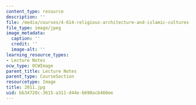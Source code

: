 ```yaml
---
content_type: resource
description: ''
file: /media/courses/4-614-religious-architecture-and-islamic-cultures-fall-2002/bb34720c3615a311d44eb690acb460ee_2011.jpg
file_type: image/jpeg
image_metadata:
  caption: ''
  credit: ''
  image-alt: ''
learning_resource_types:
- Lecture Notes
ocw_type: OCWImage
parent_title: Lecture Notes
parent_type: CourseSection
resourcetype: Image
title: 2011.jpg
uid: bb34720c-3615-a311-d44e-b690acb460ee
---
```

